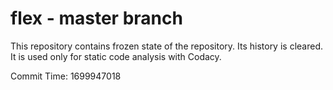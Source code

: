 # flex - master branch

This repository contains frozen state of the repository.
Its history is cleared. It is used only for static code
analysis with Codacy.

Commit Time: 1699947018